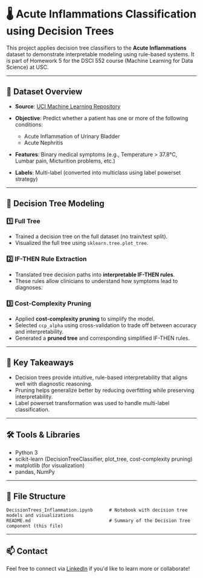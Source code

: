 # 🌡️ Acute Inflammations Classification using Decision Trees

This project applies decision tree classifiers to the **Acute Inflammations** dataset to demonstrate interpretable modeling using rule-based systems. It is part of Homework 5 for the DSCI 552 course (Machine Learning for Data Science) at USC.

---

## 📁 Dataset Overview

- **Source**: [UCI Machine Learning Repository](https://archive.ics.uci.edu/ml/datasets/Acute+Inflammations)
- **Objective**: Predict whether a patient has one or more of the following conditions:
  - Acute Inflammation of Urinary Bladder
  - Acute Nephritis

- **Features**: Binary medical symptoms (e.g., Temperature > 37.8°C, Lumbar pain, Micturition problems, etc.)
- **Labels**: Multi-label (converted into multiclass using label powerset strategy)

---

## 🌲 Decision Tree Modeling

### 1️⃣ Full Tree
- Trained a decision tree on the full dataset (no train/test split).
- Visualized the full tree using `sklearn.tree.plot_tree`.

### 2️⃣ IF-THEN Rule Extraction
- Translated tree decision paths into **interpretable IF-THEN rules**.
- These rules allow clinicians to understand how symptoms lead to diagnoses.

### 3️⃣ Cost-Complexity Pruning
- Applied **cost-complexity pruning** to simplify the model.
- Selected `ccp_alpha` using cross-validation to trade off between accuracy and interpretability.
- Generated a **pruned tree** and corresponding simplified IF-THEN rules.

---

## 🧠 Key Takeaways

- Decision trees provide intuitive, rule-based interpretability that aligns well with diagnostic reasoning.
- Pruning helps generalize better by reducing overfitting while preserving interpretability.
- Label powerset transformation was used to handle multi-label classification.

---

## 🛠️ Tools & Libraries

- Python 3
- scikit-learn (DecisionTreeClassifier, plot_tree, cost-complexity pruning)
- matplotlib (for visualization)
- pandas, NumPy

---

## 📂 File Structure

```
DecisionTrees_Inflammation.ipynb      # Notebook with decision tree models and visualizations
README.md                             # Summary of the Decision Tree component (this file)
```

---

## 📫 Contact

Feel free to connect via [LinkedIn](https://www.linkedin.com/in/navya-bhat) if you'd like to learn more or collaborate!
